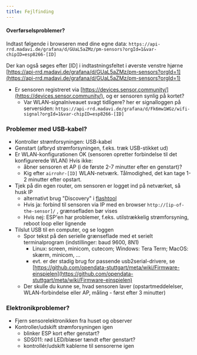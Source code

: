 ```yaml
---
title: Fejlfinding
---
```


#### Overførselsproblemer?
Indtast følgende i browseren med dine egne data:
`https://api-rrd.madavi.de/grafana/d/GUaL5aZMz/pm-sensors?orgId=1&var-chipID=esp8266-[ID]`

Der kan også søges efter [ID] i indtastningsfeltet i øverste venstre hjørne [https://api-rrd.madavi.de/grafana/d/GUaL5aZMz/pm-sensors?orgId=1](https://api-rrd.madavi.de/grafana/d/GUaL5aZMz/pm-sensors?orgId=1)

* Er sensoren registreret via [https://devices.sensor.community/](https://devices.sensor.community/), og er sensoren synlig på kortet?
    * Var WLAN-signalniveauet svagt tidligere?
      her er signalloggen på serversiden: `https://api-rrd.madavi.de/grafana/d/Fk6mw1WGz/wifi-signal?orgId=1&var-chipID=esp8266-[ID]`


### Problemer med USB-kabel?
* Kontroller strømforsyningen: USB-kabel
* Genstart (afbryd strømforsyningen, f.eks. træk USB-stikket ud)
* Er WLAN-konfigurationen OK (sensoren opretter forbindelse til det konfigurerede WLAN) Hvis ikke:
    * åbner sensoren et AP (i de første 2-7 minutter efter en genstart)?
    * Kig efter `airrohr-[ID]` WLAN-netværk. Tålmodighed, det kan tage 1-2 minutter efter opstart.
* Tjek på din egen router, om sensoren er logget ind på netværket, så husk IP
    * alternativt brug "Discovery" i [flashtool](https://github.com/opendata-stuttgart/airrohr-firmware-flasher//)
    * Hvis ja: forbind til sensoren via IP med en browser `http://[ip-of-the-sensor]/` , grænsefladen bør vises
    * Hvis nej: ESP'en har problemer, f.eks. utilstrækkelig strømforsyning, reboot loop eller lignende
* Tilslut USB til en computer, og se loggen
    * Spor tekst på den serielle grænseflade med et serielt terminalprogram (indstillinger: baud 9600, 8N1)
        * Linux: screen, minicom, cutecom; Windows: Tera Term; MacOS: skærm, minicom, ...
        * evt. er der stadig brug for passende usb2serial-drivere, se [https://github.com/opendata-stuttgart/meta/wiki/Firmware-einspielen](https://github.com/opendata-stuttgart/meta/wiki/Firmware-einspielen)
    * Der skulle du kunne se, hvad sensoren laver (opstartmeddelelser, WLAN-forbindelse eller AP, måling - først efter 3 minutter)

### Elektronikproblemer?
* Fjern sensorelektronikken fra huset og observer
* Kontroller/udskift strømforsyningen igen
    * blinker ESP kort efter genstart?
    * SDS011: rød LED/blæser tændt efter genstart?
    * kontrollér/udskift kablerne til sensorerne igen
